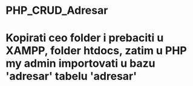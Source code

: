 # PHP_CRUD_Adresar
# Kopirati ceo folder i prebaciti u XAMPP, folder htdocs, zatim u PHP my admin importovati u bazu 'adresar' tabelu 'adresar'
